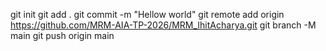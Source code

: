 git init
git add .
git commit -m "Hellow world"
git remote add origin https://github.com/MRM-AIA-TP-2026/MRM_IhitAcharya.git
git branch -M main
git push origin main
